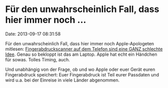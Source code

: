 Für den unwahrscheinlich Fall, dass hier immer noch \...
========================================================

Date: 2013-09-17 08:31:58

Für den unwahrscheinlich Fall, dass hier immer noch Apple-Apologeten
mitlesen: [Fingerabdruckscanner auf dem Telefon sind eine GANZ schlechte
Idee](http://www.lawblog.de/index.php/archives/2013/09/11/danke-apple/).
Genau so bekloppt ist das am Laptop. Apple hat echt ein Händchen für
sowas. Tolles Timing, auch.

Und unabhängig von der Frage, ob und wo Apple oder euer Gerät euren
Fingerabdruck speichert: Euer Fingerabdruck ist Teil eurer Passdaten und
wird u.a. bei der Einreise in viele Länder abgenommen.
